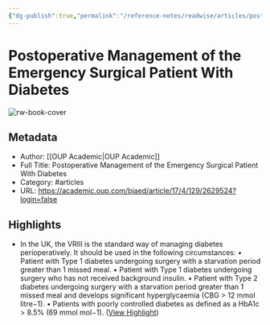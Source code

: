 ```yaml
---
{"dg-publish":true,"permalink":"/reference-notes/readwise/articles/postoperative-management-of-the-emergency-surgical-patient-with-diabetes/"}
---
```


# Postoperative Management of the Emergency Surgical Patient With Diabetes

![rw-book-cover](https://oup.silverchair-cdn.com/oup/backfile/Content_public/Journal/bjaed/Issue/17/4/1/m_bjaed_17_4cover.jpeg?Expires=1734649752&Signature=U1xEsYVMzGIerloQPMF~5bfvxfXgjlP0zOtrBJVxrxfzgg~lF2TBaLQlzHy0wT7mEfvKnRn0DqoOKY6HavJF-Nxgj534l8fJCjiaH3WM-K5NSo5PdqVa8eppNomKjEUbuJ9dm2Ow~Wo97rWZ-i3kKAXvt2Np30IDvxL6pTAJlqSKWqSq09XAwV0Y93FyQPilH69TgbgplUH3PtTEiKWwyMdIkcs4uDCC5MAP3J6OQfldiVCMhjCHSJ0ATEKYfnpLR0Trun4wZpv0WMQkZBa90BsT7wk2n-rwZpz~cZWhAU-8CbOFNpLUw08ej-LhlUAneJ94-JJGC-GeuOtpucl9lQ__&Key-Pair-Id=APKAIE5G5CRDK6RD3PGA)

## Metadata
- Author: [[OUP Academic\|OUP Academic]]
- Full Title: Postoperative Management of the Emergency Surgical Patient With Diabetes
- Category: #articles
- URL: https://academic.oup.com/bjaed/article/17/4/129/2629524?login=false

## Highlights
- In the UK, the VRIII is the standard way of managing diabetes perioperatively. It should be used in the following circumstances:
  • Patient with Type 1 diabetes undergoing surgery with a starvation period greater than 1 missed meal.
  • Patient with Type 1 diabetes undergoing surgery who has not received background insulin.
  • Patient with Type 2 diabetes undergoing surgery with a starvation period greater than 1 missed meal and develops significant hyperglycaemia (CBG > 12 mmol litre−1).
  • Patients with poorly controlled diabetes as defined as a HbA1c > 8.5% (69 mmol mol−1). ([View Highlight](https://read.readwise.io/read/01gped8eb6q8201xajnb3bx3a7))
